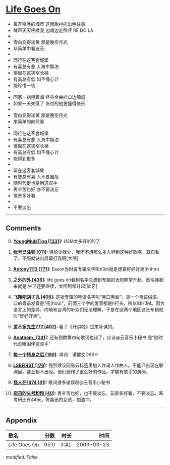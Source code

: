 # [Life Goes On](https://music.163.com/song?id=64820)

* 离开喧哗的城市 这阙歌衬托出色往事
* 琴声天天呼唤我 边唱边走照哼 RE DO LA
* 
* 雪白变得淡黄 那是晚空月光
* 从简单中看迷茫
* 
* 同行在这客套城堡
* 有喜总有悲 人海中飘泊
* 徘徊在这狭窄长梯
* 有高总有低 如不懂心计
* 能珍惜一切
* 
* 回家一刻哼着唱 经典金曲挂口边细嚐
* 如果一天失落了 伤过的他更懂得快乐
* 
* 雪白变得淡黄 那是晚空月光
* 来简单的向前看
* 
* 同行在这客套城堡
* 有喜总有悲 人海中飘泊
* 徘徊在这狭窄长梯
* 有高总有低 如不懂心计
* 能得到更多
* 
* 留在这客套城堡
* 有悲总有喜 人不要自危
* 随时代走也是用这双手
* 再辛苦也好 亦不要淡忘
* 情景多好看
* 
* 不要淡忘


---

## Comments
0. **[YoungMulaTing \[1331\]](https://music.163.com/#/user/home?id=14018353):** H3M太多好听的了

1. **[帐号已注销 \[911\]](https://music.163.com/#/user/home?id=67726632):** 评论少就少，我还不想那么多人听到这种好歌呢，就自私了。不服就钻出屏幕打我啊[大哭]

2. **[Antony1113 \[771\]](https://music.163.com/#/user/home?id=127379225):** Eason当时说专辑名字叫h3m就是想要好好好卖(hhhm)

3. **[之外的外 \[436\]](https://music.163.com/#/user/home?id=69468023):** life goes on看到名字总想到专辑的太阳照常升起。歌名连起来就是:生活还要继续，太阳照常升起[呲牙]

4. **[飞翔吧胡子丸 \[408\]](https://music.163.com/#/user/home?id=364851281):** 这张专辑的粤语名字叫“黑口黑面”，是一个粤语俗语，口的粤语发音是“吼(hou)”，前面三个字的发音都是h打头，所以叫H3M。因为语言上的差异，内地和台湾的听众们无法理解，于是在这两个地区这张专辑就叫“好好好卖”。

5. **[差不多先生777 \[402\]](https://music.163.com/#/user/home?id=2819286):** 看了《开讲啦》过来补课的。 

6. **[Anathem_ \[241\]](https://music.163.com/#/user/home?id=73625074):** 还有倒数第四句歌词也错了，应该@云音乐小秘书 是“随时代走眼泪伴这双手”

7. **[每一个转身之后 \[190\]](https://music.163.com/#/user/home?id=29772774):** 填词：谭健文DASH

8. **[LSBFIRST \[176\]](https://music.163.com/#/user/home?id=101681397):** 强烈建议网易云标签里加入作词人作曲人。不能只出现在歌词里，甚至都不出现。他们创作了这么好的作品，才能有歌手的演绎。

9. **[怪人在1874 \[41\]](https://music.163.com/#/user/home?id=537043052):** 歌词很多错误哎@云音乐小秘书

10. **[奕迅的头号粉粉 \[40\]](https://music.163.com/#/user/home?id=325793009):** 再辛苦也好，也不要淡忘，前景多好看，不要淡忘。离考研还有44天，陈奕迅的女孩，加油冲。



---

## Appendix

|歌名|分数|时长|时间|
|:---|:---:|---:|---:|
|Life Goes On|95.0|3:41|2009-03-23

*modified: False*